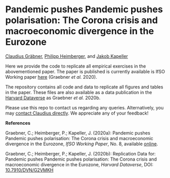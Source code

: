 # Pandemic pushes Pandemic pushes polarisation: The Corona crisis and macroeconomic divergence in the Eurozone

[Claudius Gräbner](https://claudius-graebner.com), 
[Philipp Heimberger](https://wiiw.ac.at/philipp-heimberger-s-1138.html), and 
[Jakob Kapeller](https://jakob-kapeller.org/) 


Here we provide the code to replicate all empirical exercises in the 
abovementioned paper.
The paper is published is currently available is IfSO Working paper
[here](https://www.uni-due.de/imperia/md/content/soziooekonomie/ifsowp8_ghk2020.pdf) (Graebner *et al.* 2020).

The repository contains all code and data to replicate all figures and tables in 
the paper. These files are also available as a data publication in the 
[Harvard Dataverse](https://doi.org/10.7910/DVN/G2VMKH) as Graebner *et al.* 2020b.


Please use this repo to contact us regarding any queries.
Alternatively, you may [contact Claudius directly](http://claudius-graebner.com/contact-1.html).
We appreciate any of your feedback!

**References**

Graebner, C.; Heimberger, P.; Kapeller, J. (2020a): Pandemic pushes Pandemic pushes polarisation: The Corona crisis and macroeconomic divergence in the Eurozone, *IfSO Working Paper*, No. 8, available [online](https://www.uni-due.de/imperia/md/content/soziooekonomie/ifsowp8_ghk2020.pdf).

Graebner, C.; Heimberger, P.; Kapeller, J. (2020b): Replication Data for: Pandemic pushes Pandemic pushes polarisation: The Corona crisis and macroeconomic divergence in the Eurozone, *Harvard Dataverse*, DOI: [10.7910/DVN/G2VMKH](https://doi.org/10.7910/DVN/G2VMKH) 